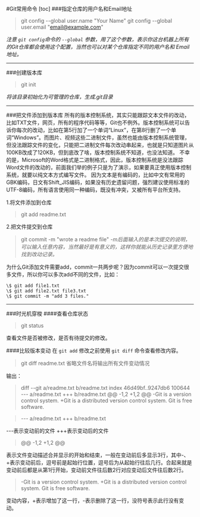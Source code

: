 #Git常用命令
[toc]
###指定仓库的用户名和Email地址
>git config --global user.name "Your Name"
>git config --global user.email "email@example.com"

*注意 `git config`命令的 `--global` 参数，用了这个参数，表示你这台机器上所有的Git仓库都会使用这个配置，当然也可以对某个仓库指定不同的用户名和 Email地址。*
___
###创建版本库
>git init   

*将该目录初始化为可管理的仓库，生成.git目录*
___
###把文件添加到版本库
所有的版本控制系统，其实只能跟踪文本文件的改动，比如TXT文件，网页，所有的程序代码等等，Git也不例外。版本控制系统可以告诉你每次的改动，比如在第5行加了一个单词“Linux”，在第8行删了一个单词“Windows”。而图片、视频这些二进制文件，虽然也能由版本控制系统管理，但没法跟踪文件的变化，只能把二进制文件每次改动串起来，也就是只知道图片从100KB改成了120KB，但到底改了啥，版本控制系统不知道，也没法知道。
不幸的是，Microsoft的Word格式是二进制格式，因此，版本控制系统是没法跟踪Word文件的改动的，前面我们举的例子只是为了演示，如果要真正使用版本控制系统，就要以纯文本方式编写文件。
因为文本是有编码的，比如中文有常用的GBK编码，日文有Shift_JIS编码，如果没有历史遗留问题，强烈建议使用标准的UTF-8编码，所有语言使用同一种编码，既没有冲突，又被所有平台所支持。

1.将文件添加到仓库
>git add readme.txt

2.把文件提交到仓库
>git commit -m "wrote a readme file"
*-m后面输入的是本次提交的说明，可以输入任意内容，当然最好是有意义的，这样你就能从历史记录里方便地找到改动记录。*

为什么Git添加文件需要add，commit一共两步呢？因为commit可以一次提交很多文件，所以你可以多次add不同的文件，比如：

    \$ git add file1.txt
    \$ git add file2.txt file3.txt
    \$ git commit -m "add 3 files."
___
###时光机穿梭
####查看仓库状态
>git status

查看文件是否被修改，是否有待提交的修改。

####比较版本变动
在 `git add` 修改之前使用 `git diff` 命令查看修改内容。
>git diff readme.txt
省略文件名将输出所有文件变动情况

输出：
>diff --git a/readme.txt b/readme.txt
index 46d49bf..9247db6 100644
--- a/readme.txt
+++ b/readme.txt
@@ -1,2 +1,2 @@
-Git is a version control system.
+Git is a distributed version control system.
Git is free software.

>--- a/readme.txt
+++ b/readme.txt

\---表示变动前的文件
+++表示变动后的文件
>@@ -1,2 +1,2 @@

表示文件变动描述合并显示的开始和结束，一般在变动前后多显示3行，其中-、+表示变动前后，逗号前是起始行位置，逗号后为从起始行往后几行。合起来就是变动前后都是从第1行开始，变动前文件往后数2行对应变动后文件往后数2行。
 
>-Git is a version control system.
+Git is a distributed version control system.
Git is free software.

变动内容，+表示增加了这一行，-表示删除了这一行，没符号表示此行没有变动。


